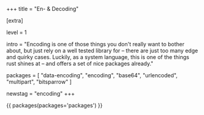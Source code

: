+++
title = "En- & Decoding"

[extra]

level = 1

intro = "Encoding is one of those things you don't really want to bother about, but just rely on a well tested library for – there are just too many edge and quirky cases. Luckily, as a system language, this is one of the things rust shines at – and offers a set of nice packages already."

packages = [
  "data-encoding",
  "encoding",
  "base64",
  "urlencoded",
  "multipart",
  "bitsparrow"
]

newstag = "encoding"
+++

{{ packages(packages='packages') }}